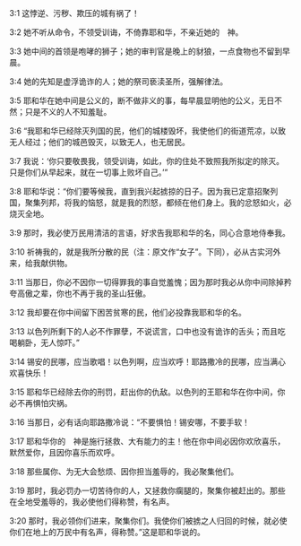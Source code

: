 <a id="1"></a>3:1  这悖逆、污秽、欺压的城有祸了！  

<a id="2"></a>3:2  她不听从命令，不领受训诲，不倚靠耶和华，不亲近她的　神。  

<a id="3"></a>3:3  她中间的首领是咆哮的狮子；她的审判官是晚上的豺狼，一点食物也不留到早晨。  

<a id="4"></a>3:4  她的先知是虚浮诡诈的人；她的祭司亵渎圣所，强解律法。  

<a id="5"></a>3:5  耶和华在她中间是公义的，断不做非义的事，每早晨显明他的公义，无日不然；只是不义的人不知羞耻。  

<a id="6"></a>3:6  “我耶和华已经除灭列国的民，他们的城楼毁坏，我使他们的街道荒凉，以致无人经过；他们的城邑毁灭，以致无人，也无居民。  

<a id="7"></a>3:7  我说：‘你只要敬畏我，领受训诲，如此，你的住处不致照我所拟定的除灭。只是你们从早起来，就在一切事上败坏自己。’”  

<a id="8"></a>3:8  耶和华说：“你们要等候我，直到我兴起掳掠的日子。因为我已定意招聚列国，聚集列邦，将我的恼怒，就是我的烈怒，都倾在他们身上。我的忿怒如火，必烧灭全地。  

<a id="9"></a>3:9  那时，我必使万民用清洁的言语，好求告我耶和华的名，同心合意地侍奉我。  

<a id="10"></a>3:10  祈祷我的，就是我所分散的民（注：原文作“女子”。下同），必从古实河外来，给我献供物。  

<a id="11"></a>3:11  当那日，你必不因你一切得罪我的事自觉羞愧；因为那时我必从你中间除掉矜夸高傲之辈，你也不再于我的圣山狂傲。  

<a id="12"></a>3:12  我却要在你中间留下困苦贫寒的民，他们必投靠我耶和华的名。  

<a id="13"></a>3:13  以色列所剩下的人必不作罪孽，不说谎言，口中也没有诡诈的舌头；而且吃喝躺卧，无人惊吓。”  

<a id="14"></a>3:14  锡安的民哪，应当歌唱！以色列啊，应当欢呼！耶路撒冷的民哪，应当满心欢喜快乐！  

<a id="15"></a>3:15  耶和华已经除去你的刑罚，赶出你的仇敌。以色列的王耶和华在你中间，你必不再惧怕灾祸。  

<a id="16"></a>3:16  当那日，必有话向耶路撒冷说：“不要惧怕！锡安哪，不要手软！  

<a id="17"></a>3:17  耶和华你的　神是施行拯救、大有能力的主！他在你中间必因你欢欣喜乐，默然爱你，且因你喜乐而欢呼。  

<a id="18"></a>3:18  那些属你、为无大会愁烦、因你担当羞辱的，我必聚集他们。  

<a id="19"></a>3:19  那时，我必罚办一切苦待你的人，又拯救你瘸腿的，聚集你被赶出的。那些在全地受羞辱的，我必使他们得称赞，有名声。  

<a id="20"></a>3:20  那时，我必领你们进来，聚集你们。我使你们被掳之人归回的时候，就必使你们在地上的万民中有名声，得称赞。”这是耶和华说的。  
